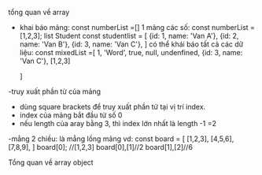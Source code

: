 tổng quan về array

- khai báo mảng: const numberList =[]
  1 mảng các số: const numberList =[1,2,3];
  list Student
  const studentlist = [
  {id: 1, name: 'Van A'},
  {id: 2, name: 'Van B'},
  {id: 3, name: 'Van C'},
  ]
  có thể khái báo tất cả các dữ liệu:
  const mixedList =[
  1,
  'Word',
  true,
  null,
  undenfined,
  {id: 3, name: 'Van C'},
  [1,2,3]

  ]

-truy xuất phần từ của mảng
 + dùng square brackets để truy xuất phần tử tại vị trí index.
  + index của mảng bắt đầu từ số 0
  + nếu length của aray bằng 3, thì index lớn nhất là length -1 =2

-mẳng 2 chiều: là mẳng lồng mảng 
vd: const board = [
    [1,2,3],
    [4,5,6],
    [7,8,9],
]
board[0]; //[1,2,3]
board[0],[1]//2
board[1],[2]//6

Tổng quan về array object


  
